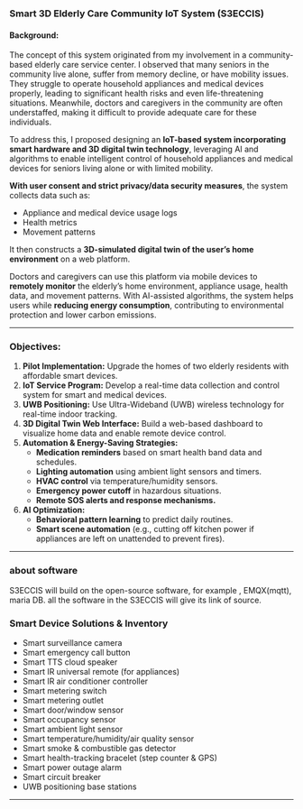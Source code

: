 ### **Smart 3D Elderly Care Community IoT System (S3ECCIS)**  

#### **Background:**  
The concept of this system originated from my involvement in a community-based elderly care service center. I observed that many seniors in the community live alone, suffer from memory decline, or have mobility issues. They struggle to operate household appliances and medical devices properly, leading to significant health risks and even life-threatening situations. Meanwhile, doctors and caregivers in the community are often understaffed, making it difficult to provide adequate care for these individuals.  

To address this, I proposed designing an **IoT-based system incorporating smart hardware and 3D digital twin technology**, leveraging AI and algorithms to enable intelligent control of household appliances and medical devices for seniors living alone or with limited mobility.  

**With user consent and strict privacy/data security measures**, the system collects data such as:  
- Appliance and medical device usage logs  
- Health metrics  
- Movement patterns  

It then constructs a **3D-simulated digital twin of the user’s home environment** on a web platform.  

Doctors and caregivers can use this platform via mobile devices to **remotely monitor** the elderly’s home environment, appliance usage, health data, and movement patterns. With AI-assisted algorithms, the system helps users while **reducing energy consumption**, contributing to environmental protection and lower carbon emissions.  

---  

### **Objectives:**  
1. **Pilot Implementation:** Upgrade the homes of two elderly residents with affordable smart devices.  
2. **IoT Service Program:** Develop a real-time data collection and control system for smart and medical devices.  
3. **UWB Positioning:** Use Ultra-Wideband (UWB) wireless technology for real-time indoor tracking.  
4. **3D Digital Twin Web Interface:** Build a web-based dashboard to visualize home data and enable remote device control.  
5. **Automation & Energy-Saving Strategies:**  
   - **Medication reminders** based on smart health band data and schedules.  
   - **Lighting automation** using ambient light sensors and timers.  
   - **HVAC control** via temperature/humidity sensors.  
   - **Emergency power cutoff** in hazardous situations.  
   - **Remote SOS alerts and response mechanisms.**  
6. **AI Optimization:**  
   - **Behavioral pattern learning** to predict daily routines.  
   - **Smart scene automation** (e.g., cutting off kitchen power if appliances are left on unattended to prevent fires).  

---  

### about software
S3ECCIS will build on the open-source software, for example , EMQX(mqtt), maria DB.
all the software in the S3ECCIS will give its link of source.


### **Smart Device Solutions & Inventory**  
- Smart surveillance camera  
- Smart emergency call button  
- Smart TTS cloud speaker  
- Smart IR universal remote (for appliances)  
- Smart IR air conditioner controller  
- Smart metering switch  
- Smart metering outlet  
- Smart door/window sensor  
- Smart occupancy sensor  
- Smart ambient light sensor  
- Smart temperature/humidity/air quality sensor  
- Smart smoke & combustible gas detector  
- Smart health-tracking bracelet (step counter & GPS)  
- Smart power outage alarm  
- Smart circuit breaker  
- UWB positioning base stations  

---

